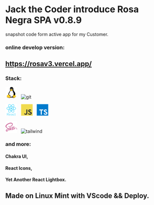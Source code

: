 # Jack the Coder introduce Rosa Negra SPA v0.8.9
snapshot code form active app for my Customer.

### online develop version: 

## https://rosav3.vercel.app/

### Stack: 

<p> 
<img src="https://raw.githubusercontent.com/devicons/devicon/master/icons/linux/linux-original.svg" alt="linux" width="37" height="37"/>&nbsp;&nbsp; 
<img src="https://www.vectorlogo.zone/logos/git-scm/git-scm-icon.svg" alt="git" width="37" height="37"/><br/>
</p>
<p> 
<img src="https://raw.githubusercontent.com/devicons/devicon/master/icons/react/react-original-wordmark.svg" alt="react" width="37" height="37"/>&nbsp;&nbsp;  
<img src="https://raw.githubusercontent.com/devicons/devicon/master/icons/javascript/javascript-original.svg" alt="javascript" width="37" height="37"/>&nbsp;&nbsp;
<img src="https://raw.githubusercontent.com/devicons/devicon/master/icons/typescript/typescript-original.svg" alt="typescript" width="37" height="37"/><br/>
</p> 
 <p> 
 <img src="https://raw.githubusercontent.com/devicons/devicon/master/icons/sass/sass-original.svg" alt="sass" width="37" height="37"/>&nbsp;&nbsp; 
 <img src="https://www.vectorlogo.zone/logos/tailwindcss/tailwindcss-icon.svg" alt="tailwind" width="37" height="37"/><br/>
 </p>
  
### and more:
#### Chakra UI, 
#### React Icons, 
#### Yet Another React Lightbox.

## Made on Linux Mint with VScode && Deploy.


